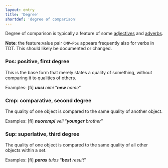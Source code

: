```yaml
---
layout: entry
title: 'Degree'
shortdef: 'degree of comparison'
---
```


Degree of comparison is typically a feature of some
[adjectives](u-pos/ADJ) and [adverbs](u-pos/ADV).

**Note**: the feature:value pair `CMP=Pos` appears frequently also
for verbs in TDT. This should likely be documented or changed.

### Pos: positive, first degree

This is the base form that merely states a quality of something, without
comparing it to qualities of others.

Examples:
[fi] _**uusi** nimi_ “_**new** name_”

### Cmp: comparative, second degree

The quality of one object is compared to the same quality of another object.

Examples:
[fi] _**nuorempi** veli_ “_**younger** brother_”

### Sup: superlative, third degree

The quality of one object is compared to the same quality of all other
objects within a set.

Examples:
[fi] _**paras** tulos_ “_**best** result_”
